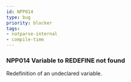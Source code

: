 ```yaml
---
id: NPP014
type: bug
priority: blocker
tags:
- natparse-internal 
- compile-time 
---
```


### NPP014 Variable to REDEFINE not found
Redefinition of an undeclared variable.
